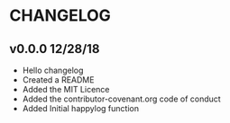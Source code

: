 # CHANGELOG 

##  v0.0.0 12/28/18
* Hello changelog 
* Created a README
* Added the MIT Licence
* Added the contributor-covenant.org code of conduct
* Added Initial happylog function
